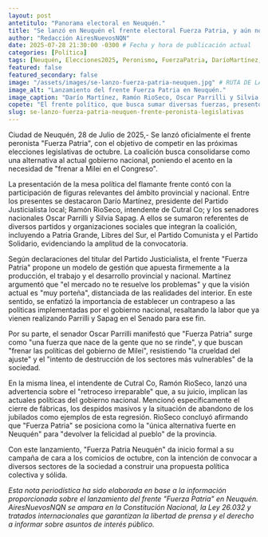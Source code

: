 ```yaml
---
layout: post
antetitulo: "Panorama electoral en Neuquén."
title: "Se lanzó en Neuquén el frente electoral Fuerza Patria, y aún no define candidatos."
author: "Redacción AiresNuevosNQN"
date: 2025-07-28 21:30:00 -0300 # Fecha y hora de publicación actual
categories: [Política]
tags: [Neuquén, Elecciones2025, Peronismo, FuerzaPatria, DaríoMartínez, RamónRioSeco, OscarParrilli, SilviaSapag, Milei, Legislativas, PolíticaProvincial]
featured: false
featured_secondary: false
image: "/assets/images/se-lanzo-fuerza-patria-neuquen.jpg" # RUTA DE LA IMAGEN (SUGERENCIA: 400px de ancho por 225px de alto - proporción 16:9) [cite: 2025-06-07]
image_alt: "Lanzamiento del frente Fuerza Patria en Neuquén."
image_caption: "Darío Martínez, Ramón RioSeco, Oscar Parrilli y Silvia Sapag durante el lanzamiento de 'Fuerza Patria'."
copete: "El frente político, que busca sumar diversas fuerzas, presentó su mesa política con Darío Martínez, Ramón RioSeco, Oscar Parrilli y Silvia Sapag como figuras destacadas, proponiendo un modelo centrado en la producción y el desarrollo."
slug: se-lanzo-fuerza-patria-neuquen-frente-peronista-legislativas
---
```


Ciudad de Neuquén, 28 de Julio de 2025,- Se lanzó oficialmente el frente peronista "Fuerza Patria", con el objetivo de competir en las próximas elecciones legislativas de octubre. La coalición busca consolidarse como una alternativa al actual gobierno nacional, poniendo el acento en la necesidad de "frenar a Milei en el Congreso".

La presentación de la mesa política del flamante frente contó con la participación de figuras relevantes del ámbito provincial y nacional. Entre los presentes se destacaron Darío Martínez, presidente del Partido Justicialista local; Ramón RioSeco, intendente de Cutral Co; y los senadores nacionales Oscar Parrilli y Silvia Sapag. A ellos se sumaron referentes de diversos partidos y organizaciones sociales que integran la coalición, incluyendo a Patria Grande, Libres del Sur, el Partido Comunista y el Partido Solidario, evidenciando la amplitud de la convocatoria.

Según declaraciones del titular del Partido Justicialista, el frente "Fuerza Patria" propone un modelo de gestión que apuesta firmemente a la producción, el trabajo y el desarrollo provincial y nacional. Martínez argumentó que "el mercado no te resuelve los problemas" y que la visión actual es "muy porteña", distanciada de las realidades del interior. En este sentido, se enfatizó la importancia de establecer un contrapeso a las políticas implementadas por el gobierno nacional, resaltando la labor que ya vienen realizando Parrilli y Sapag en el Senado para ese fin.

Por su parte, el senador Oscar Parrilli manifestó que "Fuerza Patria" surge como "una fuerza que nace de la gente que no se rinde", y que buscan "frenar las políticas del gobierno de Milei", resistiendo "la crueldad del ajuste" y el "intento de destrucción de los sectores más vulnerables" de la sociedad.

En la misma línea, el intendente de Cutral Co, Ramón RioSeco, lanzó una advertencia sobre el "retroceso irreparable" que, a su juicio, implican las actuales políticas del gobierno nacional. Mencionó específicamente el cierre de fábricas, los despidos masivos y la situación de abandono de los jubilados como ejemplos de esta regresión. RioSeco concluyó afirmando que "Fuerza Patria" se posiciona como la "única alternativa fuerte en Neuquén" para "devolver la felicidad al pueblo" de la provincia.

Con este lanzamiento, "Fuerza Patria Neuquén" da inicio formal a su campaña de cara a los comicios de octubre, con la intención de convocar a diversos sectores de la sociedad a construir una propuesta política colectiva y sólida.

*Esta nota periodística ha sido elaborada en base a la información proporcionada sobre el lanzamiento del frente "Fuerza Patria" en Neuquén. AiresNuevosNQN se ampara en la Constitución Nacional, la Ley 26.032 y tratados internacionales que garantizan la libertad de prensa y el derecho a informar sobre asuntos de interés público.*